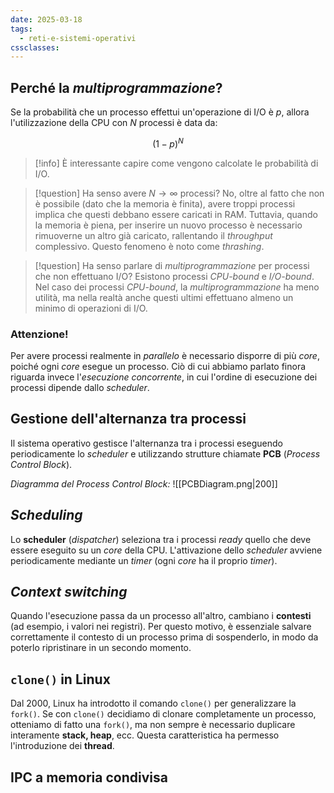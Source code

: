 ```yaml
---
date: 2025-03-18
tags:
  - reti-e-sistemi-operativi
cssclasses:
---
```


## Perché la *multiprogrammazione*?
Se la probabilità che un processo effettui un'operazione di I/O è $p$, allora l'utilizzazione della CPU con $N$ processi è data da:

$$ (1 - p)^N $$

> [!info] È interessante capire come vengono calcolate le probabilità di I/O.

> [!question] Ha senso avere $N\to \infty$ processi?
> No, oltre al fatto che non è possibile (dato che la memoria è finita), avere troppi processi implica che questi debbano essere caricati in RAM. Tuttavia, quando la memoria è piena, per inserire un nuovo processo è necessario rimuoverne un altro già caricato, rallentando il *throughput* complessivo. Questo fenomeno è noto come *thrashing*.

> [!question] Ha senso parlare di *multiprogrammazione* per processi che non effettuano I/O?
> Esistono processi *CPU-bound* e *I/O-bound*. Nel caso dei processi *CPU-bound*, la *multiprogrammazione* ha meno utilità, ma nella realtà anche questi ultimi effettuano almeno un minimo di operazioni di I/O.

### Attenzione!
Per avere processi realmente in *parallelo* è necessario disporre di più *core*, poiché ogni *core* esegue un processo. 
Ciò di cui abbiamo parlato finora riguarda invece l'*esecuzione concorrente*, in cui l'ordine di esecuzione dei processi dipende dallo *scheduler*.

## Gestione dell'alternanza tra processi
Il sistema operativo gestisce l'alternanza tra i processi eseguendo periodicamente lo *scheduler* e utilizzando strutture chiamate **PCB** (*Process Control Block*).

*Diagramma del Process Control Block:*
![[PCBDiagram.png|200]]

## *Scheduling*
Lo **scheduler** (*dispatcher*) seleziona tra i processi *ready* quello che deve essere eseguito su un *core* della CPU. 
L'attivazione dello *scheduler* avviene periodicamente mediante un *timer* (ogni *core* ha il proprio *timer*).

## *Context switching*
Quando l'esecuzione passa da un processo all'altro, cambiano i **contesti** (ad esempio, i valori nei registri). 
Per questo motivo, è essenziale salvare correttamente il contesto di un processo prima di sospenderlo, in modo da poterlo ripristinare in un secondo momento.

## `clone()` in Linux
Dal 2000, Linux ha introdotto il comando `clone()` per generalizzare la `fork()`.
Se con `clone()` decidiamo di clonare completamente un processo, otteniamo di fatto una `fork()`, ma non sempre è necessario duplicare interamente **stack, heap**, ecc. 
Questa caratteristica ha permesso l'introduzione dei **thread**.

## IPC a memoria condivisa